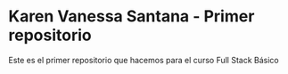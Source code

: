 # Karen Vanessa Santana - Primer repositorio

Este es el primer repositorio que hacemos para el curso Full Stack Básico
